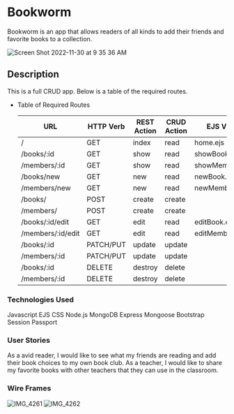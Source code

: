 # Bookworm
Bookworm is an app that allows readers of all kinds to add their friends and favorite books to a collection.

![Screen Shot 2022-11-30 at 9 35 36 AM](https://user-images.githubusercontent.com/112737174/204870531-c9c9f55b-abdc-47ea-9d0f-f47ae6f0b5fc.png)

## Description

This is a full CRUD app. Below is a table of the required routes.
- Table of Required Routes

    |       **URL**      | **HTTP Verb** | **REST Action** | **CRUD Action** |   **EJS View**   |
    | ------------------ | ------------- | --------------- | --------------- | ---------------- |
    | /                  | GET           | index           | read            | home.ejs         |
    | /books/:id         | GET           | show            | read            | showBook.ejs     |
    | /members/:id       | GET           | show            | read            | showMember.ejs   |
    | /books/new         | GET           | new             | read            | newBook.ejs      |
    | /members/new       | GET           | new             | read            | newMember.ejs    |
    | /books/            | POST          | create          | create          |                  |
    | /members/          | POST          | create          | create          |                  |
    | /books/:id/edit    | GET           | edit            | read            | editBook.ejs     |
    | /members/:id/edit  | GET           | edit            | read            | editMember.ejs   |
    | /books/:id         | PATCH/PUT     | update          | update          |                  |
    | /members/:id       | PATCH/PUT     | update          | update          |                  |
    | /books/:id         | DELETE        | destroy         | delete          |                  |
    | /members/:id       | DELETE        | destroy         | delete          |                  |

### Technologies Used
 Javascript 
 EJS 
 CSS 
 Node.js 
 MongoDB 
 Express
 Mongoose
 Bootstrap
 Session
 Passport
### User Stories
As a avid reader, I would like to see what my friends are reading and add their book choices to my own book club.
As a teacher, I would like to share my favorite books with other teachers that they can use in the classroom.

### Wire Frames
![IMG_4261](https://user-images.githubusercontent.com/112737174/204888704-837c4903-51be-49cb-ac43-45ca9875e678.jpg)
![IMG_4262](https://user-images.githubusercontent.com/112737174/204888725-daf67c5e-a7eb-4675-a862-e708cb5a6a64.jpg)


